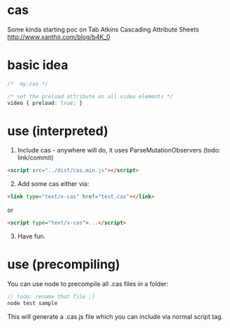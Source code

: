 cas
===

Some kinda starting poc on Tab Atkins Cascading Attribute Sheets http://www.xanthir.com/blog/b4K_0

basic idea
===
```css
/*  my.cas */

/* set the preload attribute on all video elements */
video { preload: true; } 
```

use (interpreted)
===
1. Include cas - anywhere will do, it uses ParseMutationObservers (todo: link/commit)
```html
<script src="../dist/cas.min.js"></script>
```
2. Add some cas either via:
```html
<link type="text/x-cas" href="test.cas"></link>
```
or
```html
<script type="text/x-cas">...</script>
```
3. Have fun.


use (precompiling)
====
You can use node to precompile all .cas files in a folder:
```javascript
// todo: rename that file ;)
node test sample
```
This will generate a .cas.js file which you can include via normal script tag.

